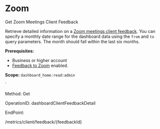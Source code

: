 #     Zoom


Get Zoom Meetings Client Feedback

Retrieve detailed information on a [Zoom meetings client feedback](https://support.zoom.us/hc/en-us/articles/115005855266-End-of-Meeting-Feedback-Survey#h_e30d552b-6d8e-4e0a-a588-9ca8180c4dbf).  You can specify a monthly date range for the dashboard data using the `from` and `to` query parameters. The month should fall within the last six months.

**Prerequisites:**
* Business or higher account
* [Feedback to Zoom](https://support.zoom.us/hc/en-us/articles/115005838023) enabled.

**Scope:** `dashboard_home:read:admin` 

`

Method: Get

OperationID: dashboardClientFeedbackDetail

EndPoint:

/metrics/client/feedback/{feedbackId}
